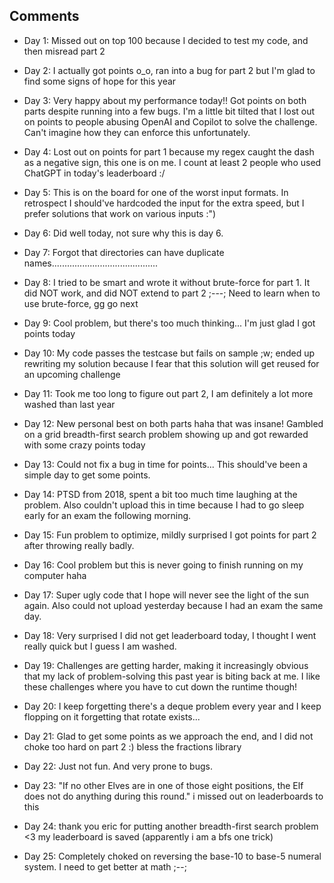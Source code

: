 ## Comments

- Day 1: Missed out on top 100 because I decided to test my code, and then misread part 2

- Day 2: I actually got points o_o, ran into a bug for part 2 but I'm glad to find some signs of hope for this year

- Day 3: Very happy about my performance today!! Got points on both parts despite running into a few bugs. I'm a little bit tilted that I lost out on points to people abusing OpenAI and Copilot to solve the challenge. Can't imagine how they can enforce this unfortunately.

- Day 4: Lost out on points for part 1 because my regex caught the dash as a negative sign, this one is on me. I count at least 2 people who used ChatGPT in today's leaderboard :/

- Day 5: This is on the board for one of the worst input formats. In retrospect I should've hardcoded the input for the extra speed, but I prefer solutions that work on various inputs :")

- Day 6: Did well today, not sure why this is day 6. 

- Day 7: Forgot that directories can have duplicate names..........................................

- Day 8: I tried to be smart and wrote it without brute-force for part 1. It did NOT work, and did NOT extend to part 2 ;---; Need to learn when to use brute-force, gg go next 

- Day 9: Cool problem, but there's too much thinking... I'm just glad I got points today

- Day 10: My code passes the testcase but fails on sample ;w; ended up rewriting my solution because I fear that this solution will get reused for an upcoming challenge 

- Day 11: Took me too long to figure out part 2, I am definitely a lot more washed than last year

- Day 12: New personal best on both parts haha that was insane! Gambled on a grid breadth-first search problem showing up and got rewarded with some crazy points today

- Day 13: Could not fix a bug in time for points... This should've been a simple day to get some points.

- Day 14: PTSD from 2018, spent a bit too much time laughing at the problem. Also couldn't upload this in time because I had to go sleep early for an exam the following morning.

- Day 15: Fun problem to optimize, mildly surprised I got points for part 2 after throwing really badly.

- Day 16: Cool problem but this is never going to finish running on my computer haha

- Day 17: Super ugly code that I hope will never see the light of the sun again. Also could not upload yesterday because I had an exam the same day.

- Day 18: Very surprised I did not get leaderboard today, I thought I went really quick but I guess I am washed.

- Day 19: Challenges are getting harder, making it increasingly obvious that my lack of  problem-solving this past year is biting back at me. I like these challenges where you have to cut down the runtime though!

- Day 20: I keep forgetting there's a deque problem every year and I keep flopping on it forgetting that rotate exists...

- Day 21: Glad to get some points as we approach the end, and I did not choke too hard on part 2 :) bless the fractions library

- Day 22: Just not fun. And very prone to bugs.

- Day 23: "If no other Elves are in one of those eight positions, the Elf does not do anything during this round." i missed out on leaderboards to this

- Day 24: thank you eric for putting another breadth-first search problem <3 my leaderboard is saved (apparently i am a bfs one trick)

- Day 25: Completely choked on reversing the base-10 to base-5 numeral system. I need to get better at math ;--;

